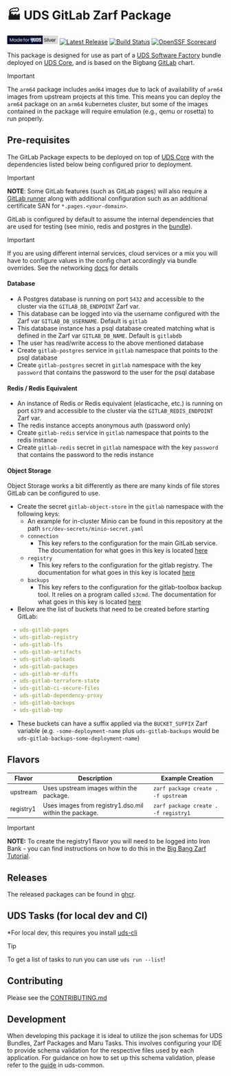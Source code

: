 # 🏭 UDS GitLab Zarf Package

[<img alt="Made for UDS" src="https://raw.githubusercontent.com/defenseunicorns/uds-common/refs/heads/main/docs/assets/made-for-uds-silver.svg" height="20px"/>](https://github.com/defenseunicorns/uds-core)
[![Latest Release](https://img.shields.io/github/v/release/defenseunicorns/uds-package-gitlab)](https://github.com/defenseunicorns/uds-package-gitlab/releases)
[![Build Status](https://img.shields.io/github/actions/workflow/status/defenseunicorns/uds-package-gitlab/tag-and-release.yaml)](https://github.com/defenseunicorns/uds-package-gitlab/actions/workflows/tag-and-release.yaml)
[![OpenSSF Scorecard](https://api.securityscorecards.dev/projects/github.com/defenseunicorns/uds-package-gitlab/badge)](https://api.securityscorecards.dev/projects/github.com/defenseunicorns/uds-package-gitlab)

This package is designed for use as part of a [UDS Software Factory](https://github.com/defenseunicorns/uds-software-factory) bundle deployed on [UDS Core](https://github.com/defenseunicorns/uds-core), and is based on the Bigbang [GitLab](https://repo1.dso.mil/big-bang/product/packages/gitlab) chart.

> [!IMPORTANT]  
> The `arm64` package includes `amd64` images due to lack of availability of `arm64` images from upstream projects at this time. This means you can deploy the `arm64` package on an `arm64` kubernetes cluster, but some of the images contained in the package will require emulation (e.g., qemu or rosetta) to run properly.

## Pre-requisites

The GitLab Package expects to be deployed on top of [UDS Core](https://github.com/defenseunicorns/uds-core) with the dependencies listed below being configured prior to deployment.

> [!IMPORTANT]
> **NOTE**: Some GitLab features (such as GitLab pages) will also require a [GitLab runner](https://github.com/defenseunicorns/uds-package-gitlab-runner) along with additional configuration such as an additional certificate SAN for `*.pages.<your-domain>`.

GitLab is configured by default to assume the internal dependencies that are used for testing (see minio, redis and postgres in the [bundle](bundle/uds-bundle.yaml)).

> [!IMPORTANT]
> If you are using different internal services, cloud services or a mix you will have to configure values in the config chart accordingly via bundle overrides. See the networking [docs](docs/networking.md) for details

#### Database

- A Postgres database is running on port `5432` and accessible to the cluster via the `GITLAB_DB_ENDPOINT` Zarf var.
- This database can be logged into via the username configured with the Zarf var `GITLAB_DB_USERNAME`. Default is `gitlab`
- This database instance has a psql database created matching what is defined in the Zarf var `GITLAB_DB_NAME`. Default is `gitlabdb`
- The user has read/write access to the above mentioned database
- Create `gitlab-postgres` service in `gitlab` namespace that points to the psql database
- Create `gitlab-postgres` secret in `gitlab` namespace with the key `password` that contains the password to the user for the psql database

#### Redis / Redis Equivalent

- An instance of Redis or Redis equivalent (elasticache, etc.) is running on port `6379` and accessible to the cluster via the `GITLAB_REDIS_ENDPOINT` Zarf var.
- The redis instance accepts anonymous auth (password only)
- Create `gitlab-redis` service in `gitlab` namespace that points to the redis instance
- Create `gitlab-redis` secret in `gitlab` namespace with the key `password` that contains the password to the redis instance

#### Object Storage

Object Storage works a bit differently as there are many kinds of file stores GitLab can be configured to use.

- Create the secret `gitlab-object-store` in the `gitlab` namespace with the following keys:
  - An example for in-cluster Minio can be found in this repository at the path `src/dev-secrets/minio-secret.yaml`
  - `connection`
    - This key refers to the configuration for the main GitLab service. The documentation for what goes in this key is located [here](https://docs.gitlab.com/16.0/ee/administration/object_storage.html#configure-the-connection-settings)
  - `registry`
    - This key refers to the configuration for the gitlab registry. The documentation for what goes in this key is located [here](https://docs.docker.com/registry/configuration/#storage)
  - `backups`
    - This key refers to the configuration for the gitlab-toolbox backup tool. It relies on a program called `s3cmd`. The documentation for what goes in this key is located [here](https://s3tools.org/kb/item14.htm)
- Below are the list of buckets that need to be created before starting GitLab:

```yaml
  - uds-gitlab-pages
  - uds-gitlab-registry
  - uds-gitlab-lfs
  - uds-gitlab-artifacts
  - uds-gitlab-uploads
  - uds-gitlab-packages
  - uds-gitlab-mr-diffs
  - uds-gitlab-terraform-state
  - uds-gitlab-ci-secure-files
  - uds-gitlab-dependency-proxy
  - uds-gitlab-backups
  - uds-gitlab-tmp
```

- These buckets can have a suffix applied via the `BUCKET_SUFFIX` Zarf variable (e.g. `-some-deployment-name` plus `uds-gitlab-backups` would be `uds-gitlab-backups-some-deployment-name`)



## Flavors

| Flavor | Description | Example Creation |
| ------ | ----------- | ---------------- |
| upstream | Uses upstream images within the package. | `zarf package create . -f upstream` |
| registry1 | Uses images from registry1.dso.mil within the package. | `zarf package create . -f registry1` |

> [!IMPORTANT]
> **NOTE:** To create the registry1 flavor you will need to be logged into Iron Bank - you can find instructions on how to do this in the [Big Bang Zarf Tutorial](https://docs.zarf.dev/tutorials/6-big-bang/#setup).

## Releases

The released packages can be found in [ghcr](https://github.com/defenseunicorns/uds-package-gitlab/pkgs/container/packages%2Fuds%2Fgitlab).

## UDS Tasks (for local dev and CI)

*For local dev, this requires you install [uds-cli](https://github.com/defenseunicorns/uds-cli?tab=readme-ov-file#install)

> [!TIP]
> To get a list of tasks to run you can use `uds run --list`!

## Contributing

Please see the [CONTRIBUTING.md](./CONTRIBUTING.md)

## Development

When developing this package it is ideal to utilize the json schemas for UDS Bundles, Zarf Packages and Maru Tasks. This involves configuring your IDE to provide schema validation for the respective files used by each application. For guidance on how to set up this schema validation, please refer to the [guide](https://github.com/defenseunicorns/uds-common/blob/main/docs/development-ide-configuration.md) in uds-common.
